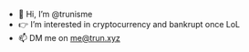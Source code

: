 - 👋 Hi, I’m @trunisme
- 👉 I’m interested in cryptocurrency and bankrupt once LoL
- 📫 DM me on me@trun.xyz

<!---
trunisme/trunisme is a ✨ special ✨ repository because its `README.md` (this file) appears on your GitHub profile.
You can click the Preview link to take a look at your changes.
--->
